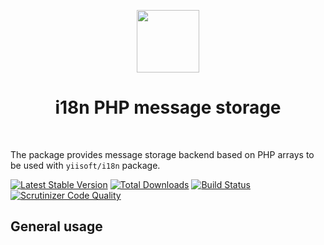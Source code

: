 <p align="center">
    <a href="https://github.com/yiisoft" target="_blank">
        <img src="https://avatars0.githubusercontent.com/u/993323" height="100px">
    </a>
    <h1 align="center">i18n PHP message storage</h1>
    <br>
</p>

The package provides message storage backend based on PHP arrays to be used with `yiisoft/i18n` package.

[![Latest Stable Version](https://poser.pugx.org/yiisoft/i18n-message-php/v/stable.png)](https://packagist.org/packages/yiisoft/i18n-message-php)
[![Total Downloads](https://poser.pugx.org/yiisoft/i18n-message-php/downloads.png)](https://packagist.org/packages/yiisoft/i18n-message-php)
[![Build Status](https://travis-ci.org/yiisoft/i18n-message-php.svg?branch=master)](https://travis-ci.org/yiisoft/i18n-message-php)
[![Scrutinizer Code Quality](https://scrutinizer-ci.com/g/yiisoft/i18n-message-php/badges/quality-score.png?b=master)](https://scrutinizer-ci.com/g/yiisoft/i18n-message-php/?branch=master)

## General usage

